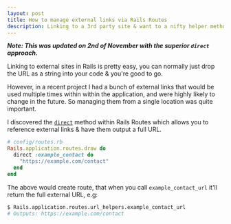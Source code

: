 ```yaml
---
layout: post
title: How to manage external links via Rails Routes
description: Linking to a 3rd party site & want to a nifty helper method? Here is a neat trick I found to solve this.
---
```


_**Note: This was updated on 2nd of November with the superior `direct` approach.**_

Linking to external sites in Rails is pretty easy, you can normally just drop the URL as a string into your code & you're good to go.

However, in a recent project I had a bunch of external links that would be used multiple times within within the application, and were highly likely to change in the future. So managing them from a single location was quite important.

I discovered the [`direct`](https://guides.rubyonrails.org/routing.html#direct-routes) method within Rails Routes which allows you to reference external links & have them output a full URL.

```ruby
# config/routes.rb
Rails.application.routes.draw do
  direct :example_contact do
    "https://example.com/contact"
  end
end
```

The above would create route, that when you call `example_contact_url` it'll return the full external URL, e.g:

```bash
$ Rails.application.routes.url_helpers.example_contact_url
# Outputs: https://example.com/contact
```
